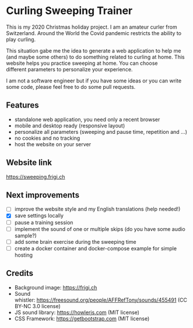 # Curling Sweeping Trainer

This is my 2020 Christmas holiday project. I am an amateur curler from Switzerland. Around the World the Covid pandemic restricts the ability to play curling.

This situation gabe me the idea to generate a web application to help me (and maybe some others) to do something related to curling at home. This website helps you practice sweeping at home. You can choose different parameters to personalize your experience.

I am not a software engineer but if you have some ideas or you can write some code, please feel free to do some pull requests.

## Features

- standalone web application, you need only a recent browser
- mobile and desktop ready (responsive layout)
- personalize all parameters (sweeping and pause time, repetition and ...)
- no cookies and no tracking
- host the website on your server

## Website link
https://sweeping.frigi.ch

## Next improvements

- [ ] improve the website style and my English translations (help needed!)
- [x] save settings locally 
- [ ] pause a training session
- [ ] implement the sound of one or multiple skips (do you have some audio sample?)
- [ ] add some brain exercise during the sweeping time
- [ ] create a docker container and docker-compose example for simple hosting

## Credits

- Background image: https://frigi.ch
- Sound whistler: https://freesound.org/people/AFFRefTony/sounds/455491 (CC BY-NC 3.0 license)
- JS sound library: https://howlerjs.com (MIT license)
- CSS Framework: https://getbootstrap.com (MIT license)
